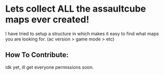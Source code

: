 
# Lets collect ALL the assaultcube maps ever created!
I have tried to setup a structure in which makes it easy to find what maps you are looking for. (ac version > game mode > etc)

## How To Contribute:
idk yet, ill get everyone permissions soon.
